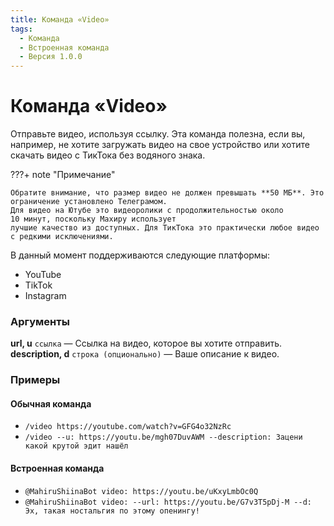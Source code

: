 ```yaml
---
title: Команда «Video»
tags:
  - Команда
  - Встроенная команда
  - Версия 1.0.0
---
```


# Команда «Video»

Отправьте видео, используя ссылку. Эта команда полезна, если вы, например, не хотите загружать видео на свое устройство или хотите скачать видео с ТикТока без водяного знака.

???+ note "Примечание"

    Обратите внимание, что размер видео не должен превышать **50 МБ**. Это ограничение установлено Телеграмом.
    Для видео на Ютубе это видеоролики с продолжительностью около 10 минут, поскольку Махиру использует 
    лучшие качество из доступных. Для ТикТока это практически любое видео с редкими исключениями.

В данный момент поддерживаются следующие платформы:

- YouTube
- TikTok
- Instagram

### Аргументы

**url, u**  `ссылка` — Ссылка на видео, которое вы хотите отправить.
**description, d** `строка (опционально)` — Ваше описание к видео.

### Примеры

#### Обычная команда
+ `/video https://youtube.com/watch?v=GFG4o32NzRc`
+ `/video --u: https://youtu.be/mgh07DuvAWM --description: Зацени какой крутой эдит нашёл`

#### Встроенная команда
+ `@MahiruShiinaBot video: https://youtu.be/uKxyLmbOc0Q`
+ `@MahiruShiinaBot video: --url: https://youtu.be/G7v3T5pDj-M --d: Эх, такая ностальгия по этому опенингу!`